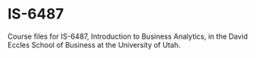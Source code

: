 # IS-6487
Course files for IS-6487, Introduction to Business Analytics, in the David Eccles School of Business at the University of Utah.
